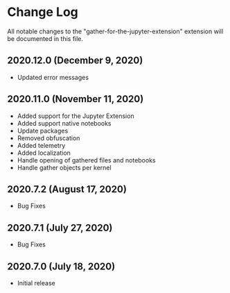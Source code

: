 # Change Log

All notable changes to the "gather-for-the-jupyter-extension" extension will be documented in this file.

## 2020.12.0 (December 9, 2020)
- Updated error messages

## 2020.11.0 (November 11, 2020)
- Added support for the Jupyter Extension
- Added support native notebooks
- Update packages
- Removed obfuscation
- Added telemetry
- Added localization
- Handle opening of gathered files and notebooks
- Handle gather objects per kernel

## 2020.7.2 (August 17, 2020)
- Bug Fixes

## 2020.7.1 (July 27, 2020)
- Bug Fixes

## 2020.7.0 (July 18, 2020)
- Initial release
